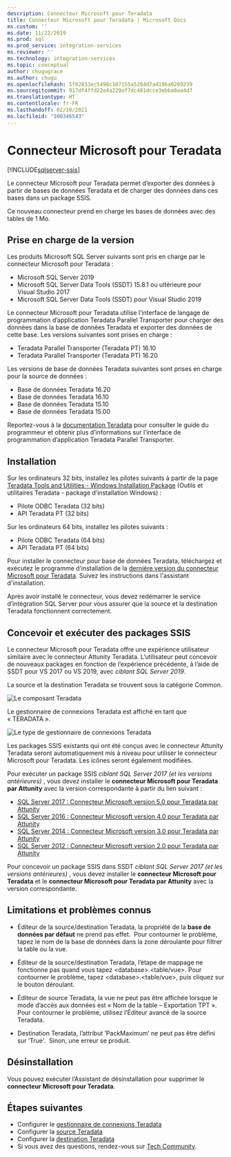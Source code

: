 ```yaml
---
description: Connecteur Microsoft pour Teradata
title: Connecteur Microsoft pour Teradata | Microsoft Docs
ms.custom: ''
ms.date: 11/22/2019
ms.prod: sql
ms.prod_service: integration-services
ms.reviewer: ''
ms.technology: integration-services
ms.topic: conceptual
author: chugugrace
ms.author: chugu
ms.openlocfilehash: 5f82833ec5498c107155a5284d7a419ba6289239
ms.sourcegitcommit: 917df4ffd22e4a229af7dc481dcce3ebba0aa4d7
ms.translationtype: HT
ms.contentlocale: fr-FR
ms.lasthandoff: 02/10/2021
ms.locfileid: "100346543"
---
```

# <a name="microsoft-connector-for-teradata"></a>Connecteur Microsoft pour Teradata

[!INCLUDE[sqlserver-ssis](../../includes/applies-to-version/sqlserver-ssis.md)]

Le connecteur Microsoft pour Teradata permet d’exporter des données à partir de bases de données Teradata et de charger des données dans ces bases dans un package SSIS.

Ce nouveau connecteur prend en charge les bases de données avec des tables de 1 Mo.

## <a name="version-support"></a>Prise en charge de la version

Les produits Microsoft SQL Server suivants sont pris en charge par le connecteur Microsoft pour Teradata :

- Microsoft SQL Server 2019
- Microsoft SQL Server Data Tools (SSDT) 15.8.1 ou ultérieure pour Visual Studio 2017
- Microsoft SQL Server Data Tools (SSDT) pour Visual Studio 2019

Le connecteur Microsoft pour Teradata utilise l’interface de langage de programmation d’application Teradata Parallel Transporter pour charger des données dans la base de données Teradata et exporter des données de cette base. Les versions suivantes sont prises en charge :

- Teradata Parallel Transporter (Teradata PT) 16.10
- Teradata Parallel Transporter (Teradata PT) 16.20

Les versions de base de données Teradata suivantes sont prises en charge pour la source de données :

- Base de données Teradata 16.20
- Base de données Teradata 16.10
- Base de données Teradata 15.10
- Base de données Teradata 15.00

Reportez-vous à la [documentation Teradata](https://docs.teradata.com/) pour consulter le guide du programmeur et obtenir plus d’informations sur l’interface de programmation d’application Teradata Parallel Transporter.

## <a name="installation"></a>Installation

Sur les ordinateurs 32 bits, installez les pilotes suivants à partir de la page [Teradata Tools and Utilities - Windows Installation Package](https://downloads.teradata.com/download/tools/teradata-tools-and-utilities-windows-installation-package) (Outils et utilitaires Teradata - package d’installation Windows) :

- Pilote ODBC Teradata (32 bits)
- API Teradata PT (32 bits)

Sur les ordinateurs 64 bits, installez les pilotes suivants :

- Pilote ODBC Teradata (64 bits)
- API Teradata PT (64 bits)

Pour installer le connecteur pour base de données Teradata, téléchargez et exécutez le programme d’installation de la [dernière version du connecteur Microsoft pour Teradata](https://www.microsoft.com/download/details.aspx?id=100599). Suivez les instructions dans l'assistant d'installation.

Après avoir installé le connecteur, vous devez redémarrer le service d’intégration SQL Server pour vous assurer que la source et la destination Teradata fonctionnent correctement.

## <a name="design-and-execute-ssis-packages"></a>Concevoir et exécuter des packages SSIS

Le connecteur Microsoft pour Teradata offre une expérience utilisateur similaire avec le connecteur Attunity Teradata. L’utilisateur peut concevoir de nouveaux packages en fonction de l’expérience précédente, à l’aide de SSDT pour VS 2017 ou VS 2019, avec *ciblant SQL Server 2019*.

La source et la destination Teradata se trouvent sous la catégorie Common.

![Le composant Teradata](media/teradata-component.png)

Le gestionnaire de connexions Teradata est affiché en tant que « TERADATA ».

![Le type de gestionnaire de connexions Teradata](media/teradata-connection-manager-type.png)

Les packages SSIS existants qui ont été conçus avec le connecteur Attunity Teradata seront automatiquement mis à niveau pour utiliser le connecteur Microsoft pour Teradata. Les icônes seront également modifiées.

Pour exécuter un package SSIS *ciblant SQL Server 2017 (et les versions antérieures)* , vous devez installer le **connecteur Microsoft pour Teradata par Attunity** avec la version correspondante à partir du lien suivant :

- [SQL Server 2017 : Connecteur Microsoft version 5.0 pour Teradata par Attunity](https://www.microsoft.com/download/details.aspx?id=55179)
- [SQL Server 2016 : Connecteur Microsoft version 4.0 pour Teradata par Attunity](https://www.microsoft.com/download/details.aspx?id=52950)
- [SQL Server 2014 : Connecteur Microsoft version 3.0 pour Teradata par Attunity](https://www.microsoft.com/download/details.aspx?id=44582)
- [SQL Server 2012 : Connecteur Microsoft version 2.0 pour Teradata par Attunity](https://www.microsoft.com/download/details.aspx?id=29283)

Pour concevoir un package SSIS dans SSDT *ciblant SQL Server 2017 (et les versions antérieures)* , vous devez installer le **connecteur Microsoft pour Teradata** et le **connecteur Microsoft pour Teradata par Attunity** avec la version correspondante.

## <a name="limitations-and-known-issues"></a>Limitations et problèmes connus

- Éditeur de la source/destination Teradata, la propriété de la **base de données par défaut** ne prend pas effet.  Pour contourner le problème, tapez le nom de la base de données dans la zone déroulante pour filtrer la table ou la vue.

- Éditeur de la source/destination Teradata, l’étape de mappage ne fonctionne pas quand vous tapez \<database>.<table/vue>. Pour contourner le problème, tapez \<database>.<table/vue>, puis cliquez sur le bouton déroulant.

- Éditeur de source Teradata, la vue ne peut pas être affichée lorsque le mode d’accès aux données est « Nom de la table – Exportation TPT ». Pour contourner le problème, utilisez l’Éditeur avancé de la source Teradata.

- Destination Teradata, l’attribut ’PackMaximum’ ne peut pas être défini sur ’True'.  Sinon, une erreur se produit.

## <a name="uninstallation"></a>Désinstallation

Vous pouvez exécuter l’Assistant de désinstallation pour supprimer le **connecteur Microsoft pour Teradata**.

## <a name="next-steps"></a>Étapes suivantes

- Configurer le [gestionnaire de connexions Teradata](teradata-connection-manager.md)
- Configurer la [source Teradata](teradata-source.md)
- Configurer la [destination Teradata](teradata-destination.md)
- Si vous avez des questions, rendez-vous sur [Tech Community](https://aka.ms/AA6iwdw).
